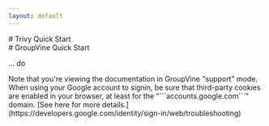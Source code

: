 ```yaml
---
layout: default
---
```


<div class="trivy only">
# Trivy Quick Start
</div>

<div class="gv">
# GroupVine Quick Start
</div>

... do

<div class="support">
Note that you're viewing the documentation in GroupVine "support" mode.
</div>



<div class="adv">
When using your Google account to signin, be sure that third-party
cookies are enabled in your browser, at least for the
"```accounts.google.com```" domain. 
[See here for more details.](https://developers.google.com/identity/sign-in/web/troubleshooting)
</div>